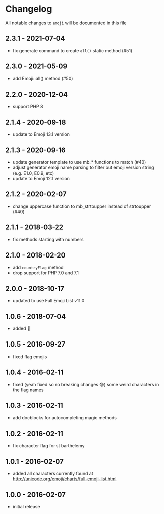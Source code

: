 # Changelog

All notable changes to `emoji` will be documented in this file

## 2.3.1 - 2021-07-04

- fix generate command to create `all()` static method (#51)

## 2.3.0 - 2021-05-09

- add Emoji::all() method (#50)

## 2.2.0 - 2020-12-04

- support PHP 8

## 2.1.4 - 2020-09-18

- update to Emoji 13.1 version

## 2.1.3 - 2020-09-16

- update generator template to use mb_* functions to match (#40)
- adjust generator emoji name parsing to filter out emoji version string (e.g. E1.0, E0.9, etc)
- update to Emoji 12.1 version

## 2.1.2 - 2020-02-07

- change uppercase function to mb_strtoupper instead of strtoupper (#40)

## 2.1.1 - 2018-03-22

- fix methods starting with numbers

## 2.1.0 - 2018-02-20

- add `countryFlag` method
- drop support for PHP 7.0 and 7.1

## 2.0.0 - 2018-10-17

- updated to use Full Emoji List v11.0

## 1.0.6 - 2018-07-04

- added 🦒

## 1.0.5 - 2016-09-27

- fixed flag emojis

## 1.0.4 - 2016-02-11

- fixed (yeah fixed so no breaking changes 😎) some weird characters in the flag names

## 1.0.3 - 2016-02-11

- add docblocks for autocompleting magic methods

## 1.0.2 - 2016-02-11

- fix character flag for st barthelemy

## 1.0.1 - 2016-02-07

- added all characters currently found at http://unicode.org/emoji/charts/full-emoji-list.html

## 1.0.0 - 2016-02-07

- initial release
